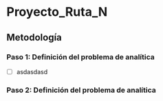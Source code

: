 # Proyecto_Ruta_N
## Metodología

### Paso 1: Definición del problema de analítica
- [ ] asdasdasd
### Paso 2: Definición del problema de analítica


